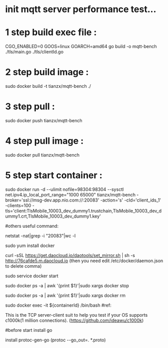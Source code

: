# init mqtt server performance test...

# 1 step build exec file :
CGO_ENABLED=0 GOOS=linux GOARCH=amd64 go build -o mqtt-bench ./tls/main.go ./tls/clientId.go

# 2 step build image :
sudo docker build -t tianzx/mqtt-bench ./

# 3 step pull  :
sudo docker push tianzx/mqtt-bench

# 4 step pull image :
sudo docker pull tianzx/mqtt-bench

# 5 step start container :
sudo docker run -d  --ulimit nofile=98304:98304  --sysctl net.ipv4.ip_local_port_range="1000 65000" tianzx/mqtt-bench  -broker='ssl://msg-dev.app.nio.com://:20083' -action='s' -cId='client_ids_1' -clients=100 -tls='client:TlsMobile_10003_dev_dummy1.trustchain,TlsMobile_10003_dev_dummy1.crt,TlsMobile_10003_dev_dummy1.key'


#others useful command:

netstat -nat|grep -i "20083"|wc -l

sudo yum install docker

curl -sSL https://get.daocloud.io/daotools/set_mirror.sh | sh -s http://76cafde5.m.daocloud.io
(then you need edit /etc/docker/daemon.json to delete comma)

sudo service docker start

sudo docker ps -a | awk '{print $1}'|sudo xargs  docker stop

sudo docker ps -a | awk '{print $1}'|sudo xargs docker rm

sudo docker exec -it ${containerId} /bin/bash
#ref:

This is the TCP server-client suit to help you test if your OS supports c1000k(1 million connections).
(https://github.com/ideawu/c1000k)


#before start
install go

install protoc-gen-go (protoc --go_out=. *.proto) 
